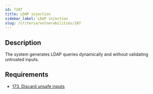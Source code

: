 ```yaml
---
id: f107
title: LDAP injection
sidebar_label: LDAP injection
slug: /criteria/vulnerabilities/107
---
```


## Description

The system generates LDAP queries dynamically
and without validating untrusted inputs.

## Requirements

- [173. Discard unsafe inputs](/criteria/requirements/173)
